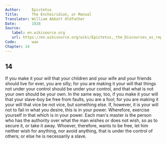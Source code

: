 ```yaml
---
Author:     Epictetus  
Title:      The Encheiridion, or Manual  
Translator: William Abbott Oldfather  
Date:       1928  
Source: 
   label: en.wikisource.org
   url: https://en.wikisource.org/wiki/Epictetus,_the_Discourses_as_reported_by_Arrian,_the_Manual,_and_Fragments/Manual 
Code:       wao  
Chapter: 14
---
```

##  14

If you make it your will that your children and your wife and your friends
should live for ever, you are silly; for you are making it your will that
things not under your control should be under your control, and that what is
not your own should be your own. In the same way, too, if you make it your will
that your slave-boy be free from faults, you are a fool; for you are making it
your will that vice be not vice, but something else. If, however, it is your
will not to fail in what you desire, this is in your power. Wherefore, exercise
yourself in that which is in your power. Each man's master is the person who
has the authority over what the man wishes or does not wish, so as to secure
it, or take it away. Whoever, therefore, wants to be free, let him neither wish
for anything, nor avoid anything, that is under the control of others; or else
he is necessarily a slave.


